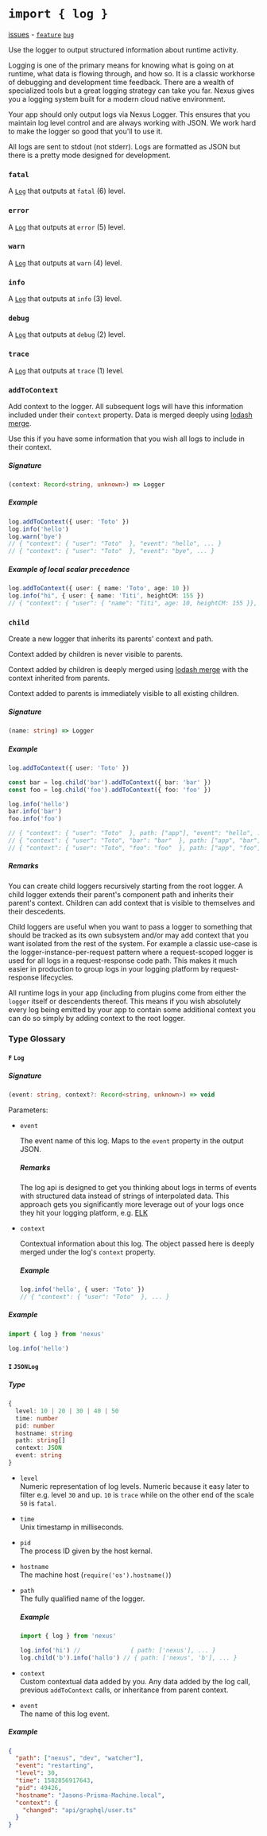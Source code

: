 # `import { log }`

[issues](https://github.com/graphql-nexus/nexus/labels/scope%2Flogger) - [`feature`](https://github.com/graphql-nexus/nexus/issues?q=is%3Aopen+label%3Ascope%2Flogger+label%3Atype%2Ffeat) [`bug`](https://github.com/graphql-nexus/nexus/issues?utf8=%E2%9C%93&q=is%3Aopen+label%3Ascope%2Flogger+label%3Atype%2Fbug+)

Use the logger to output structured information about runtime activity.

Logging is one of the primary means for knowing what is going on at runtime, what data is flowing through, and how so. It is a classic workhorse of debugging and development time feedback. There are a wealth of specialized tools but a great logging strategy can take you far. Nexus gives you a logging system built for a modern cloud native environment.

Your app should only output logs via Nexus Logger. This ensures that you maintain log level control and are always working with JSON. We work hard to make the logger so good that you'll to use it.

All logs are sent to stdout (not stderr). Logs are formatted as JSON but there is a pretty mode designed for development.

### `fatal`

A <code class="TypeRef" >[Log](#Log)</code> that outputs at `fatal` (6) level.

### `error`

A <code class="TypeRef" >[Log](#Log)</code> that outputs at `error` (5) level.

### `warn`

A <code class="TypeRef" >[Log](#Log)</code> that outputs at `warn` (4) level.

### `info`

A <code class="TypeRef" >[Log](#Log)</code> that outputs at `info` (3) level.

### `debug`

A <code class="TypeRef" >[Log](#Log)</code> that outputs at `debug` (2) level.

### `trace`

A <code class="TypeRef" >[Log](#Log)</code> that outputs at `trace` (1) level.

### `addToContext`

Add context to the logger. All subsequent logs will have this information included under their `context` property. Data is merged deeply using [lodash merge](https://lodash.com/docs/4.17.15#merge).

Use this if you have some information that you wish all logs to include in their context.

##### Signature

<p class="OneLineSignature"></p>

<!-- prettier-ignore -->
```ts
(context: Record<string, unknown>) => Logger
```

##### Example

```ts
log.addToContext({ user: 'Toto' })
log.info('hello')
log.warn('bye')
// { "context": { "user": "Toto"  }, "event": "hello", ... }
// { "context": { "user": "Toto"  }, "event": "bye", ... }
```

##### Example of local scalar precedence

```ts
log.addToContext({ user: { name: 'Toto', age: 10 })
log.info("hi", { user: { name: 'Titi', heightCM: 155 })
// { "context": { "user": { "name": "Titi", age: 10, heightCM: 155 }}, ... }
```

### `child`

Create a new logger that inherits its parents' context and path.

Context added by children is never visible to parents.

Context added by children is deeply merged using [lodash merge](https://lodash.com/docs/4.17.15#merge) with the context inherited from parents.

Context added to parents is immediately visible to all existing children.

##### Signature

<p class="OneLineSignature"></p>

<!-- prettier-ignore -->
```ts
(name: string) => Logger
```

##### Example

```ts
log.addToContext({ user: 'Toto' })

const bar = log.child('bar').addToContext({ bar: 'bar' })
const foo = log.child('foo').addToContext({ foo: 'foo' })

log.info('hello')
bar.info('bar')
foo.info('foo')

// { "context": { "user": "Toto"  }, path: ["app"], "event": "hello", ... }
// { "context": { "user": "Toto", "bar": "bar"  }, path: ["app", "bar"], "event": "bar", ... }
// { "context": { "user": "Toto", "foo": "foo"  }, path: ["app", "foo"], "event": "foo", ... }
```

##### Remarks

You can create child loggers recursively starting from the root logger. A child logger extends their parent's component path and inherits their parent's context. Children can add context that is visible to themselves and their descedents.

Child loggers are useful when you want to pass a logger to something that should be tracked as its own subsystem and/or may add context that you want isolated from the rest of the system. For example a classic use-case is the logger-instance-per-request pattern where a request-scoped logger is used for all logs in a request-response code path. This makes it much easier in production to group logs in your logging platform by request-response lifecycles.

All runtime logs in your app (including from plugins come from either the `logger` itself or descendents thereof. This means if you wish absolutely every log being emitted by your app to contain some additional context you can do so simply by adding context to the root logger.

### Type Glossary

#### `F` `Log`

##### Signature

```ts
(event: string, context?: Record<string, unknown>) => void
```

Parameters:

- `event`

  The event name of this log. Maps to the `event` property in the output JSON.

  ##### Remarks

  The log api is designed to get you thinking about logs in terms of events with structured data instead of strings of interpolated data. This approach gets you significantly more leverage out of your logs once they hit your logging platform, e.g. [ELK](https://www.elastic.co/what-is/elk-stack)

- `context`

  Contextual information about this log. The object passed here is deeply merged under the log's `context` property.

  ##### Example

  ```ts
  log.info('hello', { user: 'Toto' })
  // { "context": { "user": "Toto"  }, ... }
  ```

##### Example

```ts
import { log } from 'nexus'

log.info('hello')
```

#### `I` `JSONLog`

##### Type

```ts
{
  level: 10 | 20 | 30 | 40 | 50
  time: number
  pid: number
  hostname: string
  path: string[]
  context: JSON
  event: string
}
```

- `level`  
  Numeric representation of log levels. Numeric because it easy later to filter e.g. level `30` and up. `10` is `trace` while on the other end of the scale `50` is `fatal`.

- `time`  
  Unix timestamp in milliseconds.

- `pid`  
  The process ID given by the host kernal.

- `hostname`  
  The machine host (`require('os').hostname()`)

- `path`  
  The fully qualified name of the logger.

  ##### Example

  ```ts
  import { log } from 'nexus'

  log.info('hi') //              { path: ['nexus'], ... }
  log.child('b').info('hallo') // { path: ['nexus', 'b'], ... }
  ```

- `context`  
  Custom contextual data added by you. Any data added by the log call, previous `addToContext` calls, or inheritance from parent context.

- `event`  
  The name of this log event.

##### Example

```json
{
  "path": ["nexus", "dev", "watcher"],
  "event": "restarting",
  "level": 30,
  "time": 1582856917643,
  "pid": 49426,
  "hostname": "Jasons-Prisma-Machine.local",
  "context": {
    "changed": "api/graphql/user.ts"
  }
}
```

